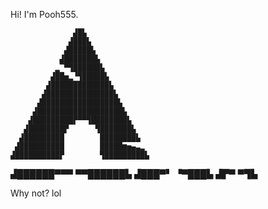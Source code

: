 Hi! I'm Pooh555.

                  ▟█▙
                 ▟███▙
                ▟█████▙
               ▟███████▙
              ▂▔▀▜██████▙
             ▟██▅▂▝▜█████▙
            ▟█████████████▙
           ▟███████████████▙
          ▟█████████████████▙
         ▟███████████████████▙
        ▟█████████▛▀▀▜████████▙
       ▟████████▛      ▜███████▙
      ▟█████████        ████████▙
     ▟██████████        █████▆▅▄▃▂
    ▟██████████▛        ▜█████████▙
   ▟██████▀▀▀              ▀▀██████▙
  ▟███▀▘                       ▝▀███▙
 ▟▛▀                               ▀▜▙

 Why not? lol
